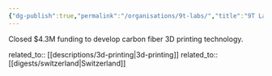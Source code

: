 ```yaml
---
{"dg-publish":true,"permalink":"/organisations/9t-labs/","title":"9T Labs"}
---
```



Closed $4.3M funding to develop carbon fiber 3D printing technology.

related_to:: [[descriptions/3d-printing\|3d-printing]]
related_to:: [[digests/switzerland\|Switzerland]]
